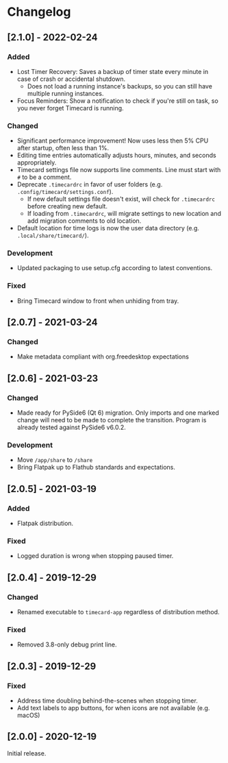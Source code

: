 # Changelog

## [2.1.0] - 2022-02-24

### Added

- Lost Timer Recovery: Saves a backup of timer state every minute in case of crash or accidental shutdown.
  - Does not load a running instance's backups, so you can still have multiple running instances.
- Focus Reminders: Show a notification to check if you're still on task, so you never forget Timecard is running.

### Changed

- Significant performance improvement! Now uses less then 5% CPU after startup, often less than 1%.
- Editing time entries automatically adjusts hours, minutes, and seconds appropriately.
- Timecard settings file now supports line comments. Line must start with `#` to be a comment.
- Deprecate `.timecardrc` in favor of user folders (e.g. `.config/timecard/settings.conf`).
  - If new default settings file doesn't exist, will check for `.timecardrc` before creating new default.
  - If loading from `.timecardrc`, will migrate settings to new location and add migration comments to old location.
- Default location for time logs is now the user data directory (e.g. `.local/share/timecard/`).

### Development

- Updated packaging to use setup.cfg according to latest conventions.

### Fixed

- Bring Timecard window to front when unhiding from tray.

## [2.0.7] - 2021-03-24

### Changed

- Make metadata compliant with org.freedesktop expectations

## [2.0.6] - 2021-03-23

### Changed

- Made ready for PySide6 (Qt 6) migration. Only imports and one marked change
  will need to be made to complete the transition. Program is already tested
  against PySide6 v6.0.2.

### Development

- Move `/app/share` to `/share`
- Bring Flatpak up to Flathub standards and expectations.

## [2.0.5] - 2021-03-19

### Added

- Flatpak distribution.

### Fixed

- Logged duration is wrong when stopping paused timer.

## [2.0.4] - 2019-12-29

### Changed

- Renamed executable to `timecard-app` regardless of distribution method.

### Fixed

- Removed 3.8-only debug print line.

## [2.0.3] - 2019-12-29

### Fixed

- Address time doubling behind-the-scenes when stopping timer.
- Add text labels to app buttons, for when icons are not available (e.g. macOS)

## [2.0.0] - 2020-12-19

Initial release.
